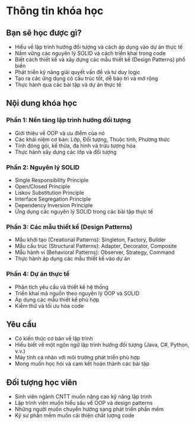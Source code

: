 # Thông tin khóa học

## Bạn sẽ học được gì?

-   Hiểu về lập trình hướng đối tượng và cách áp dụng vào dự án thực tế
-   Nắm vững các nguyên lý SOLID và cách triển khai trong code
-   Biết cách thiết kế và xây dựng các mẫu thiết kế (Design Patterns) phổ biến
-   Phát triển kỹ năng giải quyết vấn đề và tư duy logic
-   Tạo ra các ứng dụng có cấu trúc tốt, dễ bảo trì và mở rộng
-   Thực hành qua các bài tập và dự án thực tế

## Nội dung khóa học

### Phần 1: Nền tảng lập trình hướng đối tượng

-   Giới thiệu về OOP và ưu điểm của nó
-   Các khái niệm cơ bản: Lớp, Đối tượng, Thuộc tính, Phương thức
-   Tính đóng gói, kế thừa, đa hình và trừu tượng hóa
-   Thực hành xây dựng các lớp và đối tượng

### Phần 2: Nguyên lý SOLID

-   Single Responsibility Principle
-   Open/Closed Principle
-   Liskov Substitution Principle
-   Interface Segregation Principle
-   Dependency Inversion Principle
-   Ứng dụng các nguyên lý SOLID trong các bài tập thực tế

### Phần 3: Các mẫu thiết kế (Design Patterns)

-   Mẫu khởi tạo (Creational Patterns): Singleton, Factory, Builder
-   Mẫu cấu trúc (Structural Patterns): Adapter, Decorator, Composite
-   Mẫu hành vi (Behavioral Patterns): Observer, Strategy, Command
-   Thực hành áp dụng các mẫu thiết kế vào dự án

### Phần 4: Dự án thực tế

-   Phân tích yêu cầu và thiết kế hệ thống
-   Triển khai mã nguồn theo nguyên lý OOP và SOLID
-   Áp dụng các mẫu thiết kế phù hợp
-   Kiểm thử và tối ưu hóa code

## Yêu cầu

-   Có kiến thức cơ bản về lập trình
-   Hiểu biết về một ngôn ngữ lập trình hướng đối tượng (Java, C#, Python, v.v.)
-   Máy tính cá nhân với môi trường phát triển phù hợp
-   Mong muốn học hỏi và cam kết hoàn thành các bài tập

## Đối tượng học viên

-   Sinh viên ngành CNTT muốn nâng cao kỹ năng lập trình
-   Lập trình viên muốn hiểu sâu về OOP và design patterns
-   Những người muốn chuyển hướng sang phát triển phần mềm
-   Kỹ sư phần mềm muốn cải thiện chất lượng code
